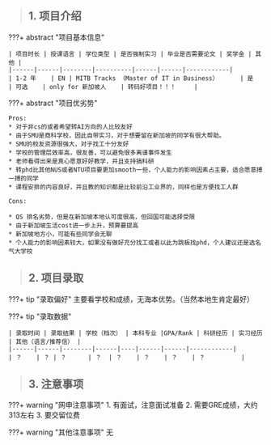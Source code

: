 > ## **1. 项目介绍**
???+ abstract "项目基本信息" 

    | 项目时长 | 授课语言 | 学位类型 | 是否强制实习 | 毕业是否需要论文 | 奖学金 | 其他 |
    |------|------|--------|----------|------|------|------------|
    | 1-2 年    | EN | MITB Tracks （Master of IT in Business）      | 是      | 可选    | only for 新加坡人    | 转码好项目！！！     |

???+ abstract "项目优劣势" 

    Pros:
    * 对于非cs的或者希望转AI方向的人比较友好
    * 由于SMU是商科学校，因此自带实习，对于想要留在新加坡的同学有很大帮助。
    * SMU的校友资源很强大，对于找工十分友好
    * 学校的管理层效率高，很友善，可以避免很多离谱事件发生
    * 老师看得出来是真心愿意好好教学，并且支持搞科研
    * 转phd比其他NUS或者NTU项目要更加smooth一些，个人能力的影响因素占主要，适合愿意搏一搏的同学
    * 课程安排的内容良好，并且教的知识都是比较前沿工业界的，同样也是方便找工人群

    Cons:

    * QS 排名劣势，但是在新加坡本地认可度很高，但回国可能选择受限
    * 由于新加坡生活cost进一步上升，预算要提高
    * 新加坡地方小，可能有些同学会无聊
    * 个人能力的影响因素较大，如果没有做好充分找工或者以此为跳板找phd，个人建议还是选名气大学校

> ## **2. 项目录取**
???+ tip "录取偏好"
    主要看学校和成绩，无海本优势。（当然本地生肯定最好）

???+ tip "录取数据"

    | 录取时间 | 录取结果 | 学校（档次） | 本科专业 |GPA/Rank | 科研经历 | 实习经历 | 其他（语言/推荐信） |
    |------|------|--------|------|----|------|------|------------|
    | ？    | ？ | ？      | ？  | ？    | ？    | ？    | ？          |


> ## **3. 注意事项**
???+ warning "网申注意事项"
    1. 有面试，注意面试准备
    2. 需要GRE成绩，大约313左右
    3. 要交留位费

???+ warning "其他注意事项"
    无
